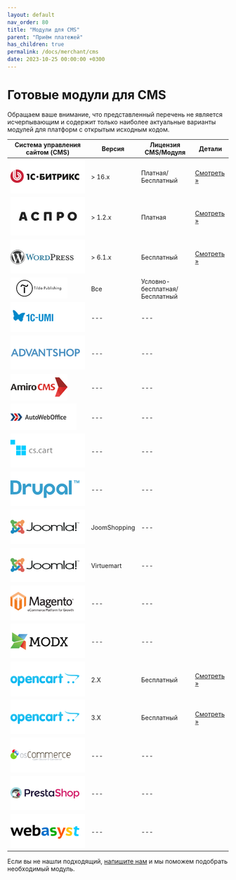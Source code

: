 ```yaml
---
layout: default
nav_order: 80
title: "Модули для CMS"
parent: "Приём платежей"
has_children: true
permalink: /docs/merchant/cms
date: 2023-10-25 00:00:00 +0300
---
```


# Готовые модули для CMS

Обращаем ваше внимание, что представленный перечень не является исчерпывающим и содержит только наиболее
актуальные варианты модулей для платформ с открытым исходным кодом.

| Система управления сайтом (CMS)                         | Версия       | Лицензия CMS/Модуля           | Детали
|---------------------------------------------------------|--------------|-------------------------------| ---------------------------------
| ![1С Битрикс](/assets/images/cms/1s_bitrix.svg)         | > 16.x       | Платная/Бесплатный            | [Смотреть &raquo;](/docs/merchant/cms/1c-bitrix/)
| ![Aspro](/assets/images/cms/aspro.png)                  | > 1.2.x      | Платная                       | [Смотреть &raquo;](/docs/merchant/cms/aspro/)
| ![WordPress](/assets/images/cms/wordpress.svg)          | > 6.1.x      | Бесплатный                    | [Смотреть &raquo;](/docs/merchant/cms/woocommerce/)
| ![Tilda](/assets/images/cms/tilda.png)                  | Все          | Условно-бесплатная/Бесплатный | 
| ![UMI.CMS](/assets/images/cms/1c-umi.svg)               | ---          | ---                           |
| ![AdvantShop](/assets/images/cms/advantshop.svg)        | ---          | ---                           |
| ![AmiroCMS](/assets/images/cms/amirocms.png)            | ---          | ---                           |
| ![АвтоВебОфис](/assets/images/cms/autoweboffice.png)    | ---          | ---                           |
| ![CS-Cart](/assets/images/cms/cscart.svg)               | ---          | ---                           |
| ![Ubercart](/assets/images/cms/drupal.svg)              | ---          | ---                           |
| ![JoomShopping](/assets/images/cms/joomla.svg)          | JoomShopping | ---                           |
| ![Virtuemart](/assets/images/cms/joomla.svg)            | Virtuemart   | ---                           |
| ![Magento](/assets/images/cms/magento.svg)              | ---          | ---                           |
| ![ModX](/assets/images/cms/modx.svg)                    | ---          | ---                           |
| ![OpenCart](/assets/images/cms/opencart.svg)            | 2.X          | Бесплатный                    |[Смотреть &raquo;](/docs/merchant/cms/opencartv2/)
| ![OpenCart](/assets/images/cms/opencart.svg)            | 3.X          | Бесплатный                    |[Смотреть &raquo;](/docs/merchant/cms/opencartv3/)
| ![OSCommerce](/assets/images/cms/oscommerce.svg)        | ---          | ---                           |
| ![PrestaShop](/assets/images/cms/prestashop.svg)        | ---          | ---                           |
| ![WebAsyst/ShopScript](/assets/images/cms/webasyst.svg) | ---          | ---                           |


Если вы не нашли подходящий, [напишите нам](https://www.invoicebox.ru/ru/contacts/feedback.html) и мы поможем подобрать необходимый модуль.
